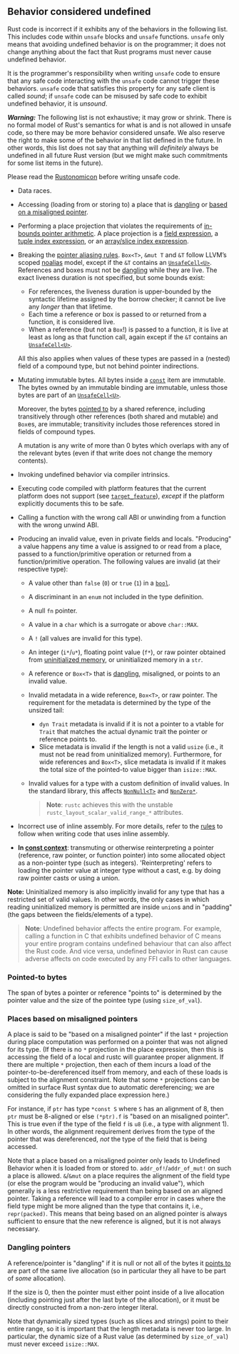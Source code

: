 ## Behavior considered undefined

Rust code is incorrect if it exhibits any of the behaviors in the following
list. This includes code within `unsafe` blocks and `unsafe` functions.
`unsafe` only means that avoiding undefined behavior is on the programmer; it
does not change anything about the fact that Rust programs must never cause
undefined behavior.

It is the programmer's responsibility when writing `unsafe` code to ensure that
any safe code interacting with the `unsafe` code cannot trigger these
behaviors. `unsafe` code that satisfies this property for any safe client is
called *sound*; if `unsafe` code can be misused by safe code to exhibit
undefined behavior, it is *unsound*.

<div class="warning">

***Warning:*** The following list is not exhaustive; it may grow or shrink.
There is no formal model of Rust's semantics for what is and is not allowed in
unsafe code, so there may be more behavior considered unsafe. We also reserve
the right to make some of the behavior in that list defined in the future. In
other words, this list does not say that anything will *definitely* always be
undefined in all future Rust version (but we might make such commitments for
some list items in the future).

Please read the [Rustonomicon] before writing unsafe code.

</div>

* Data races.
* Accessing (loading from or storing to) a place that is [dangling] or [based on
  a misaligned pointer].
* Performing a place projection that violates the requirements of [in-bounds
  pointer arithmetic][offset]. A place projection is a [field
  expression][project-field], a [tuple index expression][project-tuple], or an
  [array/slice index expression][project-slice].
* Breaking the [pointer aliasing rules]. `Box<T>`, `&mut T` and `&T` follow
  LLVM’s scoped [noalias] model, except if the `&T` contains an
  [`UnsafeCell<U>`]. References and boxes must not be [dangling] while they are
  live. The exact liveness duration is not specified, but some bounds exist:
  * For references, the liveness duration is upper-bounded by the syntactic
    lifetime assigned by the borrow checker; it cannot be live any *longer* than
    that lifetime.
  * Each time a reference or box is passed to or returned from a function, it is
    considered live.
  * When a reference (but not a `Box`!) is passed to a function, it is live at
    least as long as that function call, again except if the `&T` contains an
    [`UnsafeCell<U>`].

  All this also applies when values of these
  types are passed in a (nested) field of a compound type, but not behind
  pointer indirections.
* Mutating immutable bytes. All bytes inside a [`const`] item are immutable.
  The bytes owned by an immutable binding are immutable, unless those bytes are part of an [`UnsafeCell<U>`].

  Moreover, the bytes [pointed to] by a shared reference, including transitively through other references (both shared and mutable) and `Box`es, are immutable; transitivity includes those references stored in fields of compound types.

  A mutation is any write of more than 0 bytes which overlaps with any of the relevant bytes (even if that write does not change the memory contents).
* Invoking undefined behavior via compiler intrinsics.
* Executing code compiled with platform features that the current platform
  does not support (see [`target_feature`]), *except* if the platform explicitly documents this to be safe.
* Calling a function with the wrong call ABI or unwinding from a function with the wrong unwind ABI.
* Producing an invalid value, even in private fields and locals. "Producing" a
  value happens any time a value is assigned to or read from a place, passed to
  a function/primitive operation or returned from a function/primitive
  operation.
  The following values are invalid (at their respective type):
  * A value other than `false` (`0`) or `true` (`1`) in a [`bool`].
  * A discriminant in an `enum` not included in the type definition.
  * A null `fn` pointer.
  * A value in a `char` which is a surrogate or above `char::MAX`.
  * A `!` (all values are invalid for this type).
  * An integer (`i*`/`u*`), floating point value (`f*`), or raw pointer obtained
    from [uninitialized memory][undef], or uninitialized memory in a `str`.
  * A reference or `Box<T>` that is [dangling], misaligned, or points to an invalid value.
  * Invalid metadata in a wide reference, `Box<T>`, or raw pointer. The requirement
    for the metadata is determined by the type of the unsized tail:
    * `dyn Trait` metadata is invalid if it is not a pointer to a vtable for
      `Trait` that matches the actual dynamic trait the pointer or reference points to.
    * Slice metadata is invalid if the length is not a valid `usize`
      (i.e., it must not be read from uninitialized memory).
      Furthermore, for wide references and `Box<T>`, slice metadata is invalid
      if it makes the total size of the pointed-to value bigger than `isize::MAX`.
  * Invalid values for a type with a custom definition of invalid values.
    In the standard library, this affects [`NonNull<T>`] and [`NonZero*`].

    > **Note**: `rustc` achieves this with the unstable
    > `rustc_layout_scalar_valid_range_*` attributes.
* Incorrect use of inline assembly. For more details, refer to the [rules] to
  follow when writing code that uses inline assembly.
* **In [const context](const_eval.md#const-context)**: transmuting or otherwise
  reinterpreting a pointer (reference, raw pointer, or function pointer) into
  some allocated object as a non-pointer type (such as integers).
  'Reinterpreting' refers to loading the pointer value at integer type without a
  cast, e.g. by doing raw pointer casts or using a union.

**Note:** Uninitialized memory is also implicitly invalid for any type that has
a restricted set of valid values. In other words, the only cases in which
reading uninitialized memory is permitted are inside `union`s and in "padding"
(the gaps between the fields/elements of a type).

> **Note**: Undefined behavior affects the entire program. For example, calling
> a function in C that exhibits undefined behavior of C means your entire
> program contains undefined behaviour that can also affect the Rust code. And
> vice versa, undefined behavior in Rust can cause adverse affects on code
> executed by any FFI calls to other languages.

### Pointed-to bytes

The span of bytes a pointer or reference "points to" is determined by the pointer value and the size of the pointee type (using `size_of_val`).

### Places based on misaligned pointers
[based on a misaligned pointer]: #places-based-on-misaligned-pointers

A place is said to be "based on a misaligned pointer" if the last `*` projection
during place computation was performed on a pointer that was not aligned for its
type. (If there is no `*` projection in the place expression, then this is
accessing the field of a local and rustc will guarantee proper alignment. If
there are multiple `*` projection, then each of them incurs a load of the
pointer-to-be-dereferenced itself from memory, and each of these loads is
subject to the alignment constraint. Note that some `*` projections can be
omitted in surface Rust syntax due to automatic dereferencing; we are
considering the fully expanded place expression here.)

For instance, if `ptr` has type `*const S` where `S` has an alignment of 8, then
`ptr` must be 8-aligned or else `(*ptr).f` is "based on an misaligned pointer".
This is true even if the type of the field `f` is `u8` (i.e., a type with
alignment 1). In other words, the alignment requirement derives from the type of
the pointer that was dereferenced, *not* the type of the field that is being
accessed.

Note that a place based on a misaligned pointer only leads to Undefined Behavior
when it is loaded from or stored to. `addr_of!`/`addr_of_mut!` on such a place
is allowed. `&`/`&mut` on a place requires the alignment of the field type (or
else the program would be "producing an invalid value"), which generally is a
less restrictive requirement than being based on an aligned pointer. Taking a
reference will lead to a compiler error in cases where the field type might be
more aligned than the type that contains it, i.e., `repr(packed)`. This means
that being based on an aligned pointer is always sufficient to ensure that the
new reference is aligned, but it is not always necessary.

### Dangling pointers
[dangling]: #dangling-pointers

A reference/pointer is "dangling" if it is null or not all of the bytes it
[points to] are part of the same live allocation (so in particular they all have to be
part of *some* allocation).

If the size is 0, then the pointer must either point inside of a live allocation
(including pointing just after the last byte of the allocation), or it must be
directly constructed from a non-zero integer literal.

Note that dynamically sized types (such as slices and strings) point to their
entire range, so it is important that the length metadata is never too large. In
particular, the dynamic size of a Rust value (as determined by `size_of_val`)
must never exceed `isize::MAX`.

[`bool`]: types/boolean.md
[`const`]: items/constant-items.md
[noalias]: http://llvm.org/docs/LangRef.html#noalias
[pointer aliasing rules]: http://llvm.org/docs/LangRef.html#pointer-aliasing-rules
[undef]: http://llvm.org/docs/LangRef.html#undefined-values
[`target_feature`]: attributes/codegen.md#the-target_feature-attribute
[`UnsafeCell<U>`]: ../std/cell/struct.UnsafeCell.html
[Rustonomicon]: ../nomicon/index.html
[`NonNull<T>`]: ../core/ptr/struct.NonNull.html
[`NonZero*`]: ../core/num/index.html
[place expression context]: expressions.md#place-expressions-and-value-expressions
[rules]: inline-assembly.md#rules-for-inline-assembly
[points to]: #pointed-to-bytes
[pointed to]: #pointed-to-bytes
[offset]: ../std/primitive.pointer.html#method.offset
[project-field]: expressions/field-expr.md
[project-tuple]: expressions/tuple-expr.md#tuple-indexing-expressions
[project-slice]: expressions/array-expr.md#array-and-slice-indexing-expressions

